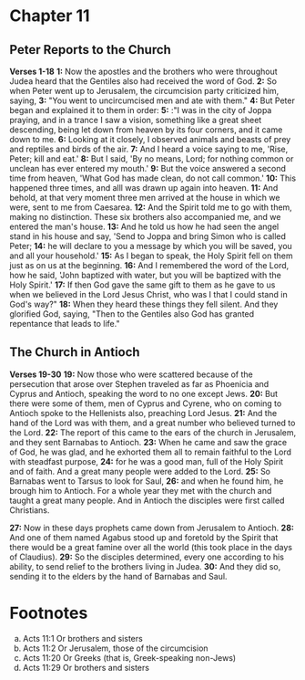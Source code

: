# Chapter 11
## Peter Reports to the Church
**Verses 1-18**
**1:** Now the apostles and the brothers who were throughout Judea heard that the Gentiles also had received the word of God.
**2:** So when Peter went up to Jerusalem, the circumcision party criticized him, saying,
**3:** "You went to uncircumcised men and ate with them."
**4:** But Peter began and explained it to them in order:
**5:** :"I was in the city of Joppa praying, and in a trance I saw a vision, something like a great sheet descending, being let down from heaven by its four corners, and it came down to me.
**6:** Looking at it closely, I observed animals and beasts of prey and reptiles and birds of the air.
**7:** And I heard a voice saying to me, 'Rise, Peter; kill and eat.'
**8:** But I said, 'By no means, Lord; for nothing common or unclean has ever entered my mouth.'
**9:** But the voice answered a second time from heaven, 'What God has made clean, do not call common.'
**10:** This happened three times, and alll was drawn up again into heaven.
**11:** And behold, at that very moment three men arrived at the house in which we were, sent to me from Caesarea.
**12:** And the Spirit told me to go with them, making no distinction. These six brothers also accompanied me, and we entered the man's house.
**13:** And he told us how he had seen the angel stand in his house and say, 'Send to Joppa and bring Simon who is called Peter;
**14:** he will declare to you a message by which you will be saved, you and all your household.'
**15:** As I began to speak, the Holy Spirit fell on them just as on us at the beginning.
**16:** And I remembered the word of the Lord, how he said, 'John baptized with water, but you will be baptized with the Holy Spirit.'
**17:** If then God gave the same gift to them as he gave to us when we believed in the Lord Jesus Christ, who was I that I could stand in God's way?"
**18:** When they heard these things they fell silent. And they glorified God, saying, "Then to the Gentiles also God has granted repentance that leads to life."

## The Church in Antioch
**Verses 19-30**
**19:** Now those who were scattered because of the persecution that arose over Stephen traveled as far as Phoenicia and Cyprus and Antioch, speaking the word to no one except Jews.
**20:** But there were some of them, men of Cyprus and Cyrene, who on coming to Antioch spoke to the Hellenists also, preaching Lord Jesus.
**21:** And the hand of the Lord was with them, and a great number who believed turned to the Lord.
**22:** The report of this came to the ears of the church in Jerusalem, and they sent Barnabas to Antioch.
**23:** When he came and saw the grace of God, he was glad, and he exhorted them all to remain faithful to the Lord with steadfast purpose,
**24:** for he was a good man, full of the Holy Spirit and of faith. And a great many people were added to the Lord.
**25:** So Barnabas went to Tarsus to look for Saul,
**26:** and when he found him, he brough him to Antioch. For a whole year they met with the church and taught a great many people. And in Antioch the disciples were first called Christians.

**27:** Now in these days prophets came down from Jerusalem to Antioch.
**28:** And one of them named Agabus stood up and foretold by the Spirit that there would be a great famine over all the world (this took place in the days of Claudius).
**29:** So the disciples determined, every one according to his ability, to send relief to the brothers living in Judea.
**30:** And they did so, sending it to the elders by the hand of Barnabas and Saul.

# Footnotes
<ol type='a'>
	<li>Acts 11:1 Or brothers and sisters</li>
	<li>Acts 11:2 Or Jerusalem, those of the circumcision</li>
	<li>Acts 11:20 Or Greeks (that is, Greek-speaking non-Jews)</li>
	<li>Acts 11:29 Or brothers and sisters</li>
</ol>
